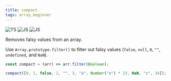 ```yaml
---
title: compact
tags: array,beginner
---
```


![TS](https://img.shields.io/badge/supports-typescript-blue.svg?style=flat-square)
![JS](https://img.shields.io/badge/supports-javascript-yellow.svg?style=flat-square)
![JS](https://img.shields.io/badge/supports-deno-green.svg?style=flat-square)

Removes falsy values from an array.

Use `Array.prototype.filter()` to filter out falsy values (`false`, `null`, `0`, `""`, `undefined`, and `NaN`).

```ts title="typescript"
const compact = (arr) => arr.filter(Boolean);
```

```ts title="typescript"
compact([0, 1, false, 2, "", 3, "a", Number("e") * 23, NaN, "s", 34]); // [ 1, 2, 3, 'a', 's', 34 ]
```

